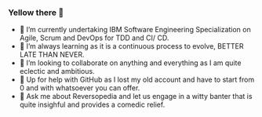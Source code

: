 ### Yellow there 👋
- 🔭 I’m currently undertaking IBM Software Engineering Specialization on Agile, Scrum and DevOps for TDD and CI/ CD.
- 🌱 I’m always learning as it is a continuous process to evolve, BETTER LATE THAN NEVER.
- 👯 I’m looking to collaborate on anything and everything as I am quite eclectic and ambitious.
- 🤔 Up for help with GitHub as I lost my old account and have to start from 0 and with whatsoever you can offer.
- 💬 Ask me about Reversopedia and let us engage in a witty banter that is quite insighful and provides a comedic relief.

<!--
**AJ-DarKnight/AJ-DarKnight** is a ✨ _special_ ✨ repository because its `README.md` (this file) appears on your GitHub profile.

Here are some ideas to get you started:

### - 🔭 I’m currently understaking IBM Software Engineering Specialization on Agile, Scrum and DevOps for TDD and CI/ CD
### - 🌱 I’m always learning as it is a continuous process to evolve, BETTER LATE THAN NEVER.
### - 👯 I’m looking to collaborate on anything and everything as I am quite eclectic and ambitious.
### - 🤔 Up for help with GitHub as this is fairly new to me and whatsoever you can offer.
### - 💬 Ask me about Reversopedia and engage in a witty banter that is quite insighful and provides a comedic relief as well.
- 📫 How to reach me: ...
- 😄 Pronouns: ...
- ⚡ Fun fact: ...
-->
